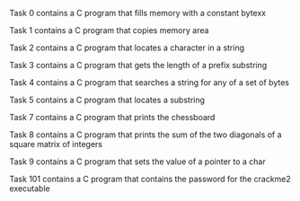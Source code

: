 Task 0 contains a C program that fills memory with a constant bytexx

Task 1 contains a C program that copies memory area

Task 2 contains a C program that locates a character in a string

Task 3 contains a C program that gets the length of a prefix substring

Task 4 contains a C program that searches a string for any of a set of bytes

Task 5 contains a C program that locates a substring

Task 7 contains a C program that prints the chessboard

Task 8 contains a C program that prints the sum of the two diagonals of a square matrix of integers

Task 9 contains a C program that sets the value of a pointer to a char

Task 101 contains a C program that contains the password for the crackme2 executable